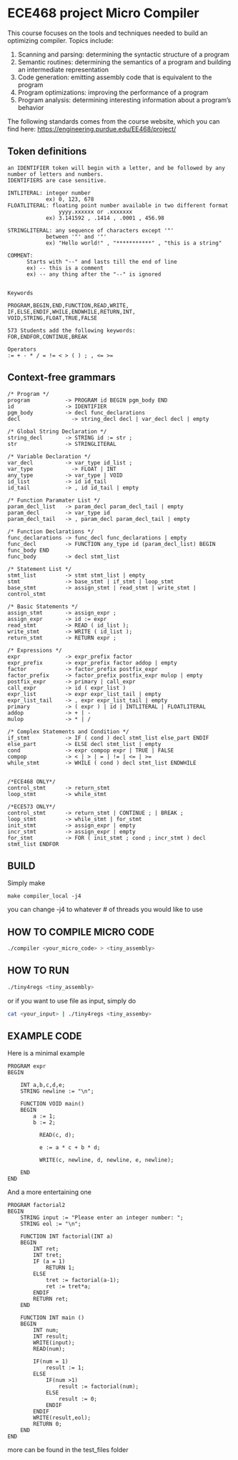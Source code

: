 # ECE468 project Micro Compiler
This course focuses on the tools and techniques needed to build an optimizing compiler. 
Topics include:

1. Scanning and parsing: determining the syntactic structure of a program
2. Semantic routines: determining the semantics of a program and building an intermediate representation
3. Code generation: emitting assembly code that is equivalent to the program
4. Program optimizations: improving the performance of a program
5. Program analysis: determining interesting information about a program’s behavior

The following standards comes from the course website, which you can find here:
https://engineering.purdue.edu/EE468/project/

## Token definitions
```
an IDENTIFIER token will begin with a letter, and be followed by any number of letters and numbers.
IDENTIFIERS are case sensitive.

INTLITERAL: integer number
            ex) 0, 123, 678
FLOATLITERAL: floating point number available in two different format
                yyyy.xxxxxx or .xxxxxxx
            ex) 3.141592 , .1414 , .0001 , 456.98

STRINGLITERAL: any sequence of characters except '"'
            between '"' and '"'
            ex) "Hello world!" , "***********" , "this is a string"

COMMENT:
      Starts with "--" and lasts till the end of line
      ex) -- this is a comment
      ex) -- any thing after the "--" is ignored


Keywords

PROGRAM,BEGIN,END,FUNCTION,READ,WRITE,
IF,ELSE,ENDIF,WHILE,ENDWHILE,RETURN,INT,
VOID,STRING,FLOAT,TRUE,FALSE

573 Students add the following keywords:
FOR,ENDFOR,CONTINUE,BREAK

Operators
:= + - * / = != < > ( ) ; , <= >=
```

## Context-free grammars

```
/* Program */
program           -> PROGRAM id BEGIN pgm_body END
id                -> IDENTIFIER
pgm_body          -> decl func_declarations
decl		        -> string_decl decl | var_decl decl | empty

/* Global String Declaration */
string_decl       -> STRING id := str ;
str               -> STRINGLITERAL

/* Variable Declaration */
var_decl          -> var_type id_list ;
var_type	        -> FLOAT | INT
any_type          -> var_type | VOID
id_list           -> id id_tail
id_tail           -> , id id_tail | empty

/* Function Paramater List */
param_decl_list   -> param_decl param_decl_tail | empty
param_decl        -> var_type id
param_decl_tail   -> , param_decl param_decl_tail | empty

/* Function Declarations */
func_declarations -> func_decl func_declarations | empty
func_decl         -> FUNCTION any_type id (param_decl_list) BEGIN func_body END
func_body         -> decl stmt_list

/* Statement List */
stmt_list         -> stmt stmt_list | empty
stmt              -> base_stmt | if_stmt | loop_stmt
base_stmt         -> assign_stmt | read_stmt | write_stmt | control_stmt

/* Basic Statements */
assign_stmt       -> assign_expr ;
assign_expr       -> id := expr
read_stmt         -> READ ( id_list );
write_stmt        -> WRITE ( id_list );
return_stmt       -> RETURN expr ;

/* Expressions */
expr              -> expr_prefix factor
expr_prefix       -> expr_prefix factor addop | empty
factor            -> factor_prefix postfix_expr
factor_prefix     -> factor_prefix postfix_expr mulop | empty
postfix_expr      -> primary | call_expr
call_expr         -> id ( expr_list )
expr_list         -> expr expr_list_tail | empty
expr_list_tail    -> , expr expr_list_tail | empty
primary           -> ( expr ) | id | INTLITERAL | FLOATLITERAL
addop             -> + | -
mulop             -> * | /

/* Complex Statements and Condition */
if_stmt           -> IF ( cond ) decl stmt_list else_part ENDIF
else_part         -> ELSE decl stmt_list | empty
cond              -> expr compop expr | TRUE | FALSE
compop            -> < | > | = | != | <= | >=
while_stmt        -> WHILE ( cond ) decl stmt_list ENDWHILE


/*ECE468 ONLY*/
control_stmt      -> return_stmt
loop_stmt         -> while_stmt

/*ECE573 ONLY*/
control_stmt      -> return_stmt | CONTINUE ; | BREAK ;
loop_stmt         -> while_stmt | for_stmt
init_stmt         -> assign_expr | empty
incr_stmt         -> assign_expr | empty
for_stmt          -> FOR ( init_stmt ; cond ; incr_stmt ) decl stmt_list ENDFOR
```

## BUILD
Simply make
```make
make compiler_local -j4
```
you can change -j4 to whatever # of threads you would like to use

## HOW TO COMPILE MICRO CODE
```bash
./compiler <your_micro_code> > <tiny_assembly>
```

## HOW TO RUN
```bash
./tiny4regs <tiny_assembly>
```
or if you want to use file as input, simply do
```bash
cat <your_input> | ./tiny4regs <tiny_assemby>
```

## EXAMPLE CODE
Here is a minimal example
```
PROGRAM expr
BEGIN

	INT a,b,c,d,e;
	STRING newline := "\n";

	FUNCTION VOID main()
	BEGIN
		a := 1;
		b := 2;

          READ(c, d);

          e := a * c + b * d;
          
          WRITE(c, newline, d, newline, e, newline);

	END	
END
```

And a more entertaining one
```
PROGRAM factorial2
BEGIN
	STRING input := "Please enter an integer number: ";
	STRING eol := "\n";
	
	FUNCTION INT factorial(INT a)
	BEGIN
		INT ret;
		INT tret;
		IF (a = 1)
			RETURN 1;
		ELSE
			tret := factorial(a-1);
			ret := tret*a;
		ENDIF
		RETURN ret;
	END

	FUNCTION INT main ()
	BEGIN
		INT num;
		INT result;
		WRITE(input);
		READ(num);
		
		IF(num = 1)
			result := 1;
		ELSE
            IF(num >1)
                result := factorial(num); 
            ELSE
                result := 0;
            ENDIF
		ENDIF
		WRITE(result,eol);
		RETURN 0;
	END
END
```

more can be found in the test_files folder
